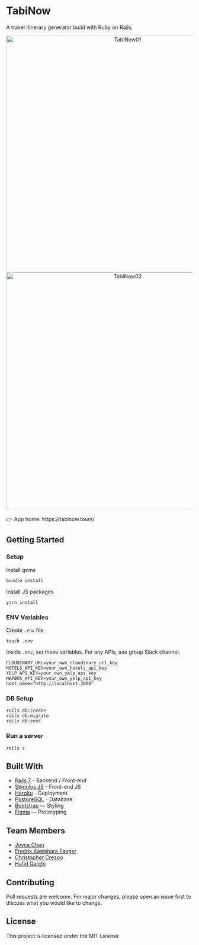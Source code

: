# TabiNow

A travel itinerary generator build with Ruby on Rails.

<div align="center">
<img width="640" alt="TabiNow01" src="https://user-images.githubusercontent.com/109743083/205537183-9d299cf9-fe7e-4ed0-87e1-f26755c8421d.png">
<img width="640" alt="TabiNow02" src="https://user-images.githubusercontent.com/109743083/205537107-030a5d65-fba0-4110-a3ae-4f051e6de371.png">
</div>

<br>
👉 App home: https://tabinow.tours/
<br>

## Getting Started
### Setup

Install gems
```
bundle install
```
Install JS packages
```
yarn install
```

### ENV Variables
Create `.env` file
```
touch .env
```
Inside `.env`, set these variables. For any APIs, see group Slack channel.
```
CLOUDINARY_URL=your_own_cloudinary_url_key
HOTELS_API_KEY=your_own_hotels_api_key
YELP_API_KEY=your_own_yelp_api_key
MAPBOX_API_KEY=your_own_yelp_api_key
host_name="http://localhost:3000"
```

### DB Setup
```
rails db:create
rails db:migrate
rails db:seed
```

### Run a server
```
rails s
```

## Built With
- [Rails 7](https://guides.rubyonrails.org/) - Backend / Front-end
- [Stimulus JS](https://stimulus.hotwired.dev/) - Front-end JS
- [Heroku](https://heroku.com/) - Deployment
- [PostgreSQL](https://www.postgresql.org/) - Database
- [Bootstrap](https://getbootstrap.com/) — Styling
- [Figma](https://www.figma.com) — Prototyping

## Team Members
- [Joyce Chan](https://www.linkedin.com/in/joycehwchan/)
- [Fredrik Kawahara Faeger](https://www.linkedin.com/in/fredfaeger/)
- [Christopher Crespo](https://www.linkedin.com/in/christopher-crespo-374533240/)
- [Hafid Qarchi](https://www.linkedin.com/in/hafid-qa/)

## Contributing
Pull requests are welcome. For major changes, please open an issue first to discuss what you would like to change.

## License
This project is licensed under the MIT License
